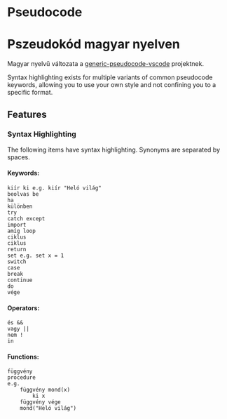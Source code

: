 # Pseudocode
# Pszeudokód magyar nyelven

Magyar nyelvű változata a [generic-pseudocode-vscode](https://github.com/Willumz/generic-pseudocode-vscode) projektnek.

Syntax highlighting exists for multiple variants of common pseudocode keywords, allowing you to use your own style and not confining you to a specific format.

## Features

### Syntax Highlighting

The following items have syntax highlighting. Synonyms are separated by spaces.

#### Keywords:
```
kiír ki e.g. kiír "Heló világ"
beolvas be
ha
különben
try
catch except
import
amíg loop
ciklus
ciklus
return
set e.g. set x = 1
switch
case
break
continue
do
vége
```
#### Operators:
```
és &&
vagy ||
nem !
in
```
#### Functions:
```
függvény
procedure
e.g.
    függvény mond(x)
        ki x
    függvény vége
    mond("Heló világ")
```
